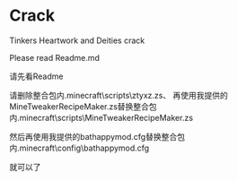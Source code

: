 # Crack
Tinkers Heartwork and Deities crack

Please read Readme.md

请先看Readme

请删除整合包内.minecraft\scripts\ztyxz.zs、
再使用我提供的MineTweakerRecipeMaker.zs替换整合包内.minecraft\scripts\MineTweakerRecipeMaker.zs

然后再使用我提供的bathappymod.cfg替换整合包内.minecraft\config\bathappymod.cfg

就可以了

